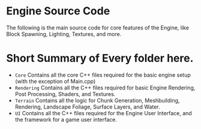 # Engine Source Code

The following is the main source code for core features of the Engine, like Block Spawning, Lighting, Textures, and more.

# Short Summary of Every folder here.

- `Core` Contains all the core C++ files required for the basic engine setup (with the exception of Main.cpp) 
- `Rendering` Contains all the C++ files required for basic Engine Rendering, Post Processing, Shaders, and Textures.
- `Terrain` Contains all the logic for Chunk Generation, Meshbuilding, Rendering, Landscape Foliage, Surface Layers, and Water.
- `UI` Contains all the C++ files required for the Engine User Interface, and the framework for a game user interface.